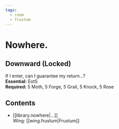 ```yaml
---
tags:
  - room
  - frustum
---
```

# Nowhere.  

## Downward (Locked)  
If I enter, can I guarantee my return...?  
**Essential:** EotS  
**Required:** 5 Moth, 5 Forge, 5 Grail, 5 Knock, 5 Rose   
## Contents  
- [[library.nowhere|...]]
<br>Wing: [[wing.frustum|Frustum]]